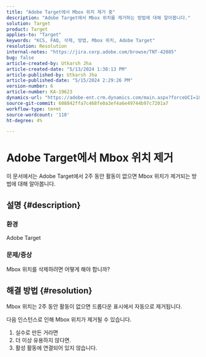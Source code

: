 ```yaml
---
title: "Adobe Target에서 Mbox 위치 제거 중"
description: "Adobe Target에서 Mbox 위치를 제거하는 방법에 대해 알아봅니다."
solution: Target
product: Target
applies-to: "Target"
keywords: "KCS, FAQ, 삭제, 방법, Mbox 위치, Adobe Target"
resolution: Resolution
internal-notes: "https://jira.corp.adobe.com/browse/TNT-42085"
bug: false
article-created-by: Utkarsh Jha
article-created-date: "5/13/2024 1:38:13 PM"
article-published-by: Utkarsh Jha
article-published-date: "5/15/2024 2:29:26 PM"
version-number: 6
article-number: KA-19623
dynamics-url: "https://adobe-ent.crm.dynamics.com/main.aspx?forceUCI=1&pagetype=entityrecord&etn=knowledgearticle&id=0db8f904-2e11-ef11-9f8a-6045bd006c82"
source-git-commit: 608842ffa7c468fe0a3ef4a6e49744b97c7201a7
workflow-type: tm+mt
source-wordcount: '110'
ht-degree: 4%

---
```


# Adobe Target에서 Mbox 위치 제거


이 문서에서는 Adobe Target에서 2주 동안 활동이 없으면 Mbox 위치가 제거되는 방법에 대해 알아봅니다.

## 설명 {#description}


### 환경

Adobe Target

### 문제/증상

Mbox 위치를 삭제하려면 어떻게 해야 합니까?


## 해결 방법 {#resolution}


Mbox 위치는 2주 동안 활동이 없으면 드롭다운 표시에서 자동으로 제거됩니다.

다음 인스턴스로 인해 Mbox 위치가 제거될 수 있습니다.

1. 실수로 만든 거라면
2. 더 이상 유용하지 않다면.
3. 활성 활동에 연결되어 있지 않습니다.

